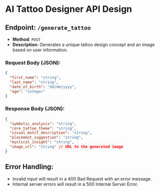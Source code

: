 # AI Tattoo Designer API Design

## Endpoint: `/generate_tattoo`

- **Method**: `POST`
- **Description**: Generates a unique tattoo design concept and an image based on user information.

### Request Body (JSON):
```json
{
  "first_name": "string",
  "last_name": "string",
  "date_of_birth": "dd/mm/yyyy",
  "age": "integer"
}
```

### Response Body (JSON):
```json
{
  "symbolic_analysis": "string",
  "core_tattoo_theme": "string",
  "visual_motif_description": "string",
  "placement_suggestion": "string",
  "mystical_insight": "string",
  "image_url": "string" // URL to the generated image
}
```

## Error Handling:
- Invalid input will result in a 400 Bad Request with an error message.
- Internal server errors will result in a 500 Internal Server Error.


